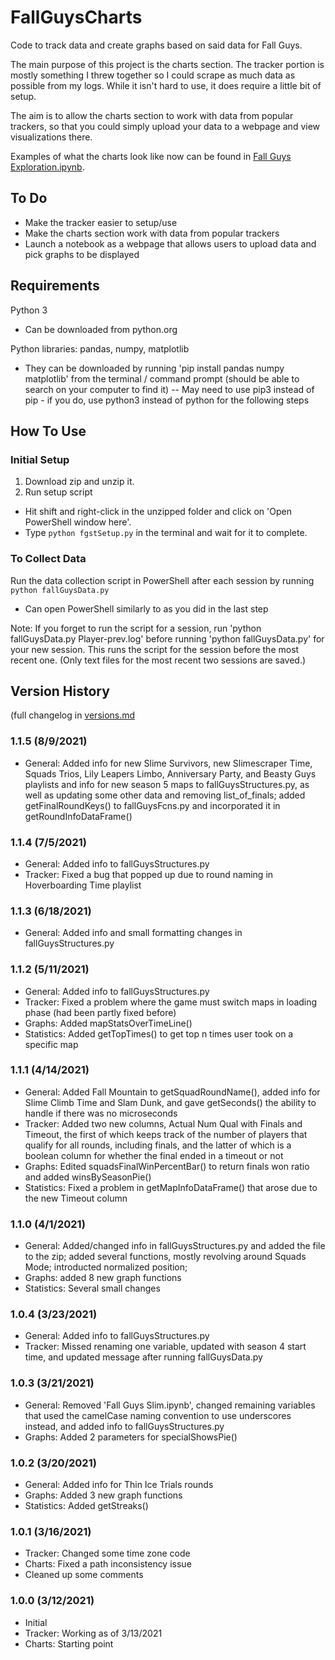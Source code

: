 # FallGuysCharts
Code to track data and create graphs based on said data for Fall Guys.  

The main purpose of this project is the charts section. The tracker portion 
is mostly something I threw together so I could scrape as much data as possible 
from my logs. While it isn't hard to use, it does require a little bit of setup. 

The aim is to allow the charts section to work with data from popular trackers, 
so that you could simply upload your data to a webpage and view visualizations there.  

Examples of what the charts look like now can be found in [Fall Guys Exploration.ipynb](https://github.com/jvmohr/FallGuysCharts/blob/main/Fall%20Guys%20Data%20Exploration.ipynb). 

## To Do
- Make the tracker easier to setup/use
- Make the charts section work with data from popular trackers
- Launch a notebook as a webpage that allows users to upload data and pick graphs to be displayed


## Requirements
Python 3
- Can be downloaded from python.org  

Python libraries: pandas, numpy, matplotlib
- They can be downloaded by running 'pip install pandas numpy matplotlib' from the terminal / command prompt (should be able to search on your computer to find it)
-- May need to use pip3 instead of pip - if you do, use python3 instead of python for the following steps


## How To Use

### Initial Setup
1. Download zip and unzip it. 
2. Run setup script
- Hit shift and right-click in the unzipped folder and click on 'Open PowerShell window here'.
- Type `python fgstSetup.py` in the terminal and wait for it to complete.


### To Collect Data
Run the data collection script in PowerShell after each session by running `python fallGuysData.py` 
- Can open PowerShell similarly to as you did in the last step

Note: 
If you forget to run the script for a session, run 'python fallGuysData.py Player-prev.log' 
before running 'python fallGuysData.py' for your new session. 
This runs the script for the session before the most recent one. 
(Only text files for the most recent two sessions are saved.)


## Version History
(full changelog in [versions.md](https://github.com/jvmohr/FallGuysCharts/blob/main/versions.md)

### 1.1.5 (8/9/2021)
- General: Added info for new Slime Survivors, new Slimescraper Time, Squads Trios, Lily Leapers Limbo, Anniversary Party, and Beasty Guys playlists and info for new season 5 maps to fallGuysStructures.py, as well as updating some other data and removing list_of_finals; added getFinalRoundKeys() to fallGuysFcns.py and incorporated it in getRoundInfoDataFrame()

### 1.1.4 (7/5/2021)
- General: Added info to fallGuysStructures.py
- Tracker: Fixed a bug that popped up due to round naming in Hoverboarding Time playlist

### 1.1.3 (6/18/2021)
- General: Added info and small formatting changes in fallGuysStructures.py

### 1.1.2 (5/11/2021)
- General: Added info to fallGuysStructures.py
- Tracker: Fixed a problem where the game must switch maps in loading phase (had been partly fixed before)
- Graphs: Added mapStatsOverTimeLine()
- Statistics: Added getTopTimes() to get top n times user took on a specific map

### 1.1.1 (4/14/2021)
- General: Added Fall Mountain to getSquadRoundName(), added info for Slime Climb Time and Slam Dunk, and gave getSeconds() the ability to handle if there was no microseconds
- Tracker: Added two new columns, Actual Num Qual with Finals and Timeout, the first of which keeps track of the number of players that qualify for all rounds, including finals, and the latter of which is a boolean column for whether the final ended in a timeout or not
- Graphs: Edited squadsFinalWinPercentBar() to return finals won ratio and added winsBySeasonPie()
- Statistics: Fixed a problem in getMapInfoDataFrame() that arose due to the new Timeout column

### 1.1.0 (4/1/2021)
- General: Added/changed info in fallGuysStructures.py and added the file to the zip; 
added several functions, mostly revolving around Squads Mode; 
introducted normalized position; 
- Graphs: added 8 new graph functions
- Statistics: Several small changes

### 1.0.4 (3/23/2021)
- General: Added info to fallGuysStructures.py
- Tracker: Missed renaming one variable, updated with season 4 start time, and updated message after running fallGuysData.py

### 1.0.3 (3/21/2021)
- General: Removed 'Fall Guys Slim.ipynb', changed remaining variables that 
used the camelCase naming convention to use underscores instead, and added 
info to fallGuysStructures.py
- Graphs: Added 2 parameters for specialShowsPie()

### 1.0.2 (3/20/2021)
- General: Added info for Thin Ice Trials rounds
- Graphs: Added 3 new graph functions
- Statistics: Added getStreaks()

### 1.0.1 (3/16/2021)
- Tracker: Changed some time zone code
- Charts: Fixed a path inconsistency issue
- Cleaned up some comments

### 1.0.0 (3/12/2021)
- Initial
- Tracker: Working as of 3/13/2021
- Charts: Starting point